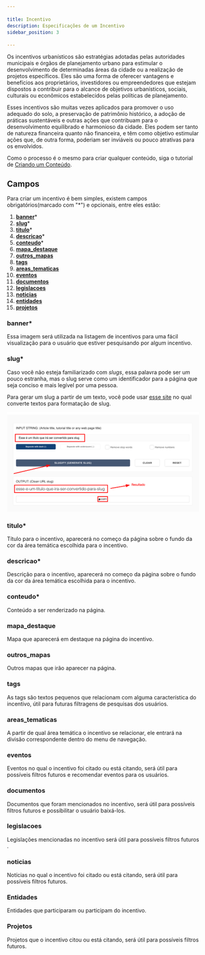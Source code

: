 ```yaml
---

title: Incentivo
description: Especificações de um Incentivo
sidebar_position: 3

---
```


Os incentivos urbanísticos são estratégias adotadas pelas autoridades municipais e órgãos de planejamento urbano para estimular o desenvolvimento de determinadas áreas da cidade ou a realização de projetos específicos. Eles são uma forma de oferecer vantagens e benefícios aos proprietários, investidores ou empreendedores que estejam dispostos a contribuir para o alcance de objetivos urbanísticos, sociais, culturais ou econômicos estabelecidos pelas políticas de planejamento.

Esses incentivos são muitas vezes aplicados para promover o uso adequado do solo, a preservação de patrimônio histórico, a adoção de práticas sustentáveis e outras ações que contribuam para o desenvolvimento equilibrado e harmonioso da cidade. Eles podem ser tanto de natureza financeira quanto não financeira, e têm como objetivo estimular ações que, de outra forma, poderiam ser inviáveis ou pouco atrativas para os envolvidos.

Como o processo é o mesmo para criar qualquer conteúdo, siga o tutorial de [Criando um Conteúdo](/docs/gestao-de-conteudo/gestao-de-conteudo/criando.md).

## Campos

Para criar um incentivo é bem simples, existem campos obrigatórios(marcado com "*") e opcionais, entre eles estão:

1. [__banner__](#banner)*
2. [__slug__](#slug)*
3. [__titulo__](#titulo)*
4. [__descricao__](#descricao)*
5. [__conteudo__](#conteudo)*
6. [__mapa_destaque__](#mapa_destaque)
7. [__outros_mapas__](#outros_mapas)
8. [__tags__](#tags)
9. [__areas_tematicas__](#areas_tematicas)
10. [__eventos__](#eventos)
11. [__documentos__](#documentos)
12. [__legislacoes__](#legislacoes)
13. [__noticias__](#noticias)
14. [__entidades__](#entidades)
15. [__projetos__](#projetos)

### banner*

Essa imagem será utilizada na listagem de incentivos para uma fácil visualização para o usuário que estiver pesquisando por algum incentivo.

### slug*

Caso você não esteja familiarizado com _slugs_, essa palavra pode ser um pouco estranha, mas o slug serve como um identificador para a página que seja conciso e mais legível por uma pessoa.

Para gerar um slug a partir de um texto, você pode usar [esse site](https://slugify.online/) no qual converte textos para formatação de slug.

![Alt](images/generating-slug.png)

### titulo*

Título para o incentivo, aparecerá no começo da página sobre o fundo da cor da área temática escolhida para o incentivo.

### descricao*

Descrição para o incentivo, aparecerá no começo da página sobre o fundo da cor da área temática escolhida para o incentivo.

### conteudo*

Conteúdo a ser renderizado na página.

### mapa_destaque

Mapa que aparecerá em destaque na página do incentivo.

### outros_mapas

Outros mapas que irão aparecer na página.

### tags

As tags são textos pequenos que relacionam com alguma característica do incentivo, útil para futuras filtragens de pesquisas dos usuários.

### areas_tematicas

A partir de qual área temática o incentivo se relacionar, ele entrará na divisão correspondente dentro do menu de navegação.

### eventos

Eventos no qual o incentivo foi citado ou está citando, será útil para possíveis filtros futuros e recomendar eventos para os usuários.

### documentos

Documentos que foram mencionados no incentivo, será útil para possíveis filtros futuros e possibilitar o usuário baixá-los.

### legislacoes

Legislações mencionadas no incentivo será útil para possíveis filtros futuros .

### noticias

Notícias no qual o incentivo foi citado ou está citando, será útil para possíveis filtros futuros.

### Entidades

Entidades que participaram ou participam do incentivo.

### Projetos

Projetos que o incentivo citou ou está citando, será útil para possíveis filtros futuros.
